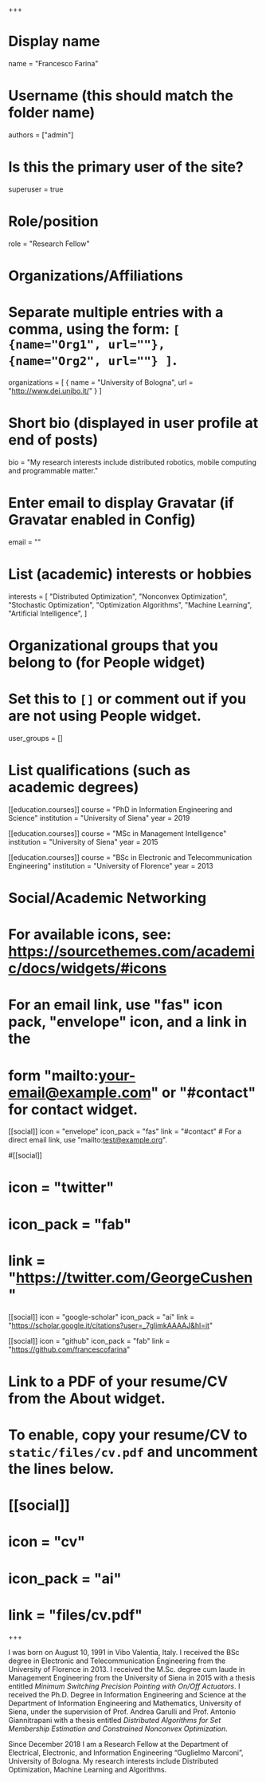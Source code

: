 +++
# Display name
name = "Francesco Farina"

# Username (this should match the folder name)
authors = ["admin"]

# Is this the primary user of the site?
superuser = true

# Role/position
role = "Research Fellow"

# Organizations/Affiliations
#   Separate multiple entries with a comma, using the form: `[ {name="Org1", url=""}, {name="Org2", url=""} ]`.
organizations = [ { name = "University of Bologna", url = "http://www.dei.unibo.it/" } ]

# Short bio (displayed in user profile at end of posts)
bio = "My research interests include distributed robotics, mobile computing and programmable matter."

# Enter email to display Gravatar (if Gravatar enabled in Config)
email = ""

# List (academic) interests or hobbies
interests = [
  "Distributed Optimization",
  "Nonconvex Optimization",
  "Stochastic Optimization",
  "Optimization Algorithms",
  "Machine Learning",
  "Artificial Intelligence",
]

# Organizational groups that you belong to (for People widget)
#   Set this to `[]` or comment out if you are not using People widget.
user_groups = []

# List qualifications (such as academic degrees)
[[education.courses]]
  course = "PhD in Information Engineering and Science"
  institution = "University of Siena"
  year = 2019

[[education.courses]]
  course = "MSc in Management Intelligence"
  institution = "University of Siena"
  year = 2015

[[education.courses]]
  course = "BSc in Electronic and Telecommunication Engineering"
  institution = "University of Florence"
  year = 2013

# Social/Academic Networking
# For available icons, see: https://sourcethemes.com/academic/docs/widgets/#icons
#   For an email link, use "fas" icon pack, "envelope" icon, and a link in the
#   form "mailto:your-email@example.com" or "#contact" for contact widget.

[[social]]
  icon = "envelope"
  icon_pack = "fas"
  link = "#contact"  # For a direct email link, use "mailto:test@example.org".

#[[social]]
#  icon = "twitter"
#  icon_pack = "fab"
#  link = "https://twitter.com/GeorgeCushen"

[[social]]
  icon = "google-scholar"
  icon_pack = "ai"
  link = "https://scholar.google.it/citations?user=_7glimkAAAAJ&hl=it"

[[social]]
  icon = "github"
  icon_pack = "fab"
  link = "https://github.com/francescofarina"

# Link to a PDF of your resume/CV from the About widget.
# To enable, copy your resume/CV to `static/files/cv.pdf` and uncomment the lines below.
# [[social]]
#   icon = "cv"
#   icon_pack = "ai"
#   link = "files/cv.pdf"

+++

I was born on August 10, 1991 in Vibo Valentia, Italy.
I received the BSc degree in Electronic and Telecommunication Engineering from the University of Florence in 2013.
I received the M.Sc. degree cum laude in Management Engineering from the University of Siena in 2015 with a thesis entitled _Minimum Switching Precision Pointing with On/Off Actuators_.
I received the Ph.D. Degree in Information Engineering and Science at the Department of Information Engineering and Mathematics, University of Siena, under the supervision of Prof. Andrea Garulli and Prof. Antonio Giannitrapani with a thesis entitled _Distributed Algorithms for Set Membership Estimation and Constrained Nonconvex Optimization_.

Since December 2018 I am a Research Fellow at the Department of Electrical, Electronic, and Information Engineering “Guglielmo Marconi”, University of Bologna. My research interests include Distributed Optimization, Machine Learning and Algorithms.